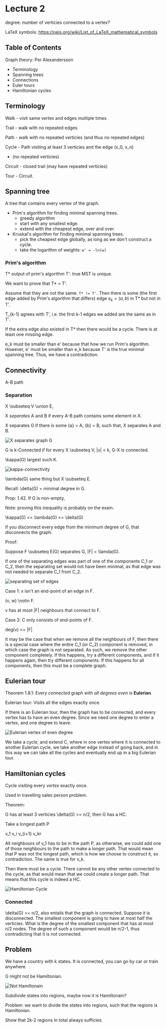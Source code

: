 # Lecture 2

degree: number of verticies connected to a vertex?

LaTeX symbols: https://oeis.org/wiki/List_of_LaTeX_mathematical_symbols

## Table of Contents

Graph theory: Per Alexandersson

* Terminology
* Spanning trees
* Connections
* Euler tours
* Hamiltonian cycles

## Terminology

Walk - visit same vertex and edges multiple times

Trail - walk with no repeated edges

Path - walk with no repeated verticies (and thus no repeated edges)

Cycle - Path visiting at least 3 verticies and the edge (x_0, x_n)
   - (no repeated verticies)

Circuit - closed trail (may have repeated verticies)

Tour - Circuit.

## Spanning tree

A tree that contains every vertex of the graph.

* Prim's algorithm for finding minimal spanning trees.
   - greedy algorithm
   - start with any smallest edge.
   - extend with the cheapest edge, over and over.
* Kruskal's algorithm for finding minimal spanning trees.
   - pick the cheapest edge globally, as long as we don't construct a cycle.
   - take the logarithm of weights: `w' = -ln(w)`

### Prim's algorithm

T* output of prim's algorithm
T': true MST is unique.

We want to prove that T* = T'.

Assume that they are not the same. `T* != T'`. Then there is some (the first edge added by Prim's algorithm that differs) edge $e_k = (a, b)$ in T* but not in T'.

T_{k-1} agrees with T', i.e. the first k-1 edges we added are the same as in T'.

If the extra edge also existed in T* then there would be a cycle. There is at least one missing edge.

e_k must be smaller than e' because that how we run Prim's algorithm. However, e' must be smaller than e_k because T' is the true minimal spanning tree. Thus, we have a contradiction.

## Connectivity

A-B path

### Separation

X \subseteq V \union E,

X *separates* A and B if every A-B path contains some element in X.

X separates G if there is some {a} = A, {b} = B, such that, X separates A and B.

![X separates graph G](inc/lecture_2/separates.png)

G is k-Connected if for every X \subseteq V, |x| < k, G-X is connected.

\kappa(G) largest such K.

![kappa-connectivity](inc/lecture_2/l_connectivity.png)

\lambda(G) same thing but X \subseteq E.

Recall: \delta(G) = minimal degree in G.

Prop: 1.42. If G is non-empty,

Note: proving this inequality is probably on the exam.

   \kappa(G) <= \lambda(G) <= \delta(G)

If you disconnect every edge from the minimum degree of G, that disconnects the graph.

Proof:

Suppose F \subseteq E(G) separates G, |F| = \lamda(G).

If one of the separating edges was part of one of the components C_1 or C_2, then the separating set would not have been minimal, as that edge was not needed to separate C_1 from C_2.

![separating set of edges](inc/lecture_2/separating.png)

Case 1: x isn't an end-point of an edge in F.

(v, w) \notin F.

v has at most |F| neighbours that connect to F.

Case 2: C only consists of end-points of F.

deg(v) <= |F|

It may be the case that when we remove all the neighbours of F, then there is a special case where the entire C_1 (or C_2) component is removed, in which case the graph is not separated. As such, we remove the other component completely. If this happens, try a different components, and if it happens again, then try different components. If this happens for all components, then this must be a complete graph.

## Eulerian tour

Theorem 1.8.1: Every *connected* graph with *all degrees even* is **Eulerian**.

Eulerian tour: Visits all the edges exactly once.

If there is an Eulerian tour, then the graph has to be connected, and every vertex has to have an even degree. Since we need one degree to enter a vertex, and one degree to leave.

![Eulerian vertex of even degree](inc/lecture_2/eulerian_even_degree.png)

We take a cycle, and extend C, where in one vertex where it is connected to another Eulerian cycle, we take another edge instead of going back, and in this way we can take all the cycles and eventually end up in a big Eulerian tour.

## Hamiltonian cycles

Cycle visiting every *vertex* exactly once.

Used in travelling sales person problem.

Theorem:

G has at least 3 verticies
\delta(G) >= n/2, then G has a HC.

Take a longest path P

v_1        v_i     v_{i+1}       v_kr

All neighbours of v_1 has to be in the path P, as otherwise, we could add one of those neighbours to the path to make a longer path. That would mean that P was not the longest path, which is how we choose to construct it, so contradiction. The same is true for v_k.

Then there must be a cycle. There cannot be any other vertex connected to the cycle, as that would mean that we could create a longer path. That means that this cycle is indeed a HC.

![Hamiltonian Cycle](inc/lecture_2/HC.png)

### Connected

\delta(G) >= n/2, also entails that the graph is connected.
Suppose it is disconnected. The smallest component is going to have at most half the verticies. What is the degree of the smallest component that has at most n/2 nodes. The degree of such a component would be n/2-1, thus contradicting that it is not connected.

## Problem

We have a country with k states. It is connected, you can go by car or train anywhere.

G might not be Hamiltonian.

![Not Hamiltonain](inc/lecture_2/not_hamiltonian.png)

Subdivide states into regions, maybe now it is Hamiltonain?

Problem: we want to divide the states into regions, such that the regions is Hamiltonian.

Show that 2k-2 regions in total always sufficies.
